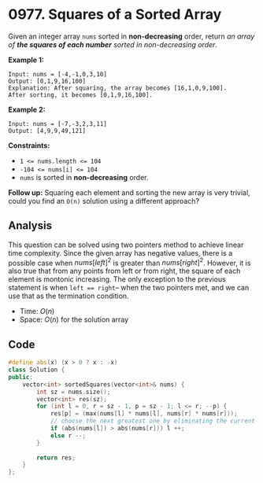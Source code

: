 # 0977. Squares of a Sorted Array

Given an integer array `nums` sorted in **non-decreasing** order, return *an array of **the squares of each number** sorted in non-decreasing order*.

**Example 1:**

```
Input: nums = [-4,-1,0,3,10]
Output: [0,1,9,16,100]
Explanation: After squaring, the array becomes [16,1,0,9,100].
After sorting, it becomes [0,1,9,16,100].
```

**Example 2:**

```
Input: nums = [-7,-3,2,3,11]
Output: [4,9,9,49,121]
```

 

**Constraints:**

- `1 <= nums.length <= 104`
- `-104 <= nums[i] <= 104`
- `nums` is sorted in **non-decreasing** order.

 

**Follow up:** Squaring each element and sorting the new array is very trivial, could you find an `O(n)` solution using a different approach?

## Analysis

This question can be solved using two pointers method to achieve linear time complexity. Since the given array has negative values, there is a possible case when $nums[left] ^ 2$ is greater than $nums[right] ^ 2$. However, it is also true that from any points from left or from right, the square of each element is montonic increasing. The only exception to the previous statement is when `left == right`– when the two pointers met, and we can use that as the termination condition.

* Time: $O(n)$
* Space: $O(n)$ for the solution array

## Code

```c++
#define abs(x) (x > 0 ? x : -x)
class Solution {
public:
    vector<int> sortedSquares(vector<int>& nums) {
        int sz = nums.size();
        vector<int> res(sz);
        for (int l = 0, r = sz - 1, p = sz - 1; l <= r; --p) {
            res[p] = (max(nums[l] * nums[l], nums[r] * nums[r]));
          	// choose the next greatest one by eliminating the current largest one
            if (abs(nums[l]) > abs(nums[r])) l ++; 
            else r --;
        }
        
        return res;
    }
};
```

